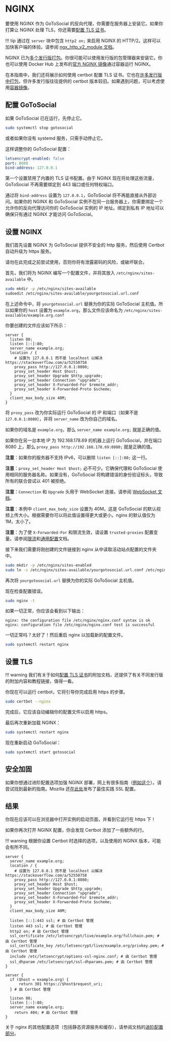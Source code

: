 # NGINX

要使用 NGINX 作为 GoToSocial 的反向代理，你需要在服务器上安装它。如果你打算让 NGINX 处理 TLS，你还需要[配置 TLS 证书](../../advanced/certificates.md)。

!!! tip
    通过在 `server` 块中包含 `http2 on;` 来启用 NGINX 的 HTTP/2。这样可以加快客户端的体验。请参阅 [ngx_http_v2_module 文档](https://nginx.org/en/docs/http/ngx_http_v2_module.html#example)。

NGINX 已为[多个发行版打包](https://repology.org/project/nginx/versions)。你很可能可以使用发行版的包管理器来安装它。你也可以使用 Docker Hub 上发布的[官方 NGINX 镜像](https://hub.docker.com/_/nginx)通过容器运行 NGINX。

在本指南中，我们还将展示如何使用 certbot 配置 TLS 证书。它也在[许多发行版中打包](https://repology.org/project/certbot/versions)，但许多发行版往往提供的 certbot 版本较旧。如果遇到问题，可以考虑使用[容器镜像](https://hub.docker.com/r/certbot/certbot)。

## 配置 GoToSocial

如果 GoToSocial 已在运行，先停止它。

```bash
sudo systemctl stop gotosocial
```

或者如果你没有 systemd 服务，只需手动停止它。

这样调整你的 GoToSocial 配置：

```yaml
letsencrypt-enabled: false
port: 8080
bind-address: 127.0.0.1
```

第一个设置禁用了内置的 TLS 证书配置。由于 NGINX 现在将处理这些流量，GoToSocial 不再需要绑定到 443 端口或任何特权端口。

通过将 `bind-address` 设置为 `127.0.0.1`，GoToSocial 将不再能直接从外部访问。如果你的 NGINX 和 GoToSocial 实例不在同一台服务器上，你需要绑定一个允许你的反向代理访问你的 GoToSocial 实例的 IP 地址。绑定到私有 IP 地址可以确保只有通过 NGINX 才能访问 GoToSocial。

## 设置 NGINX

我们首先设置 NGINX 为 GoToSocial 提供不安全的 http 服务，然后使用 Certbot 自动升级为 https 服务。

请勿在此完成之前尝试使用，否则你将有泄露密码的风险，或破坏联合。

首先，我们将为 NGINX 编写一个配置文件，并将其放入 `/etc/nginx/sites-available` 中。

```bash
sudo mkdir -p /etc/nginx/sites-available
sudoedit /etc/nginx/sites-available/yourgotosocial.url.conf
```

在上述命令中，将 `yourgotosocial.url` 替换为你的实际 GoToSocial 主机值。所以如果你的 `host` 设置为 `example.org`，那么文件应该命名为 `/etc/nginx/sites-available/example.org.conf`

你要创建的文件应该如下所示：

```nginx
server {
  listen 80;
  listen [::]:80;
  server_name example.org;
  location / {
    # 设置为 127.0.0.1 而不是 localhost 以解决 https://stackoverflow.com/a/52550758
    proxy_pass http://127.0.0.1:8080;
    proxy_set_header Host $host;
    proxy_set_header Upgrade $http_upgrade;
    proxy_set_header Connection "upgrade";
    proxy_set_header X-Forwarded-For $remote_addr;
    proxy_set_header X-Forwarded-Proto $scheme;
  }
  client_max_body_size 40M;
}
```

将 `proxy_pass` 改为你实际运行 GoToSocial 的 IP 和端口（如果不是 `127.0.0.1:8080`），并将 `server_name` 改为你自己的域名。

如果你的域名是 `example.org`，那么 `server_name example.org;` 就是正确的值。

如果你在另一台本地 IP 为 192.168.178.69 的机器上运行 GoToSocial，并在端口 8080 上，那么 `proxy_pass http://192.168.178.69:8080;` 就是正确的值。

**注意**：如果你的服务器不支持 IPv6，可以删除 `listen [::]:80;` 这一行。

**注意**：`proxy_set_header Host $host;` 必不可少。它确保代理和 GoToSocial 使用相同的服务器名称。如果没有，GoToSocial 将构建错误的身份验证标头，导致所有的联合尝试以 401 被拒绝。

**注意**：`Connection` 和 `Upgrade` 头用于 WebSocket 连接。请参阅 [WebSocket 文档](websocket.md)。

**注意**：本例中 `client_max_body_size` 设置为 40M，这是 GoToSocial 的默认视频上传大小。根据需要你可以将此值设置得更大或更小。nginx 的默认值仅为 1M，太小了。

**注意**：为了使 `X-Forwarded-For` 和限流生效，请设置 `trusted-proxies` 配置变量。请参阅[限流](../../api/ratelimiting.md)和[通用配置](../../configuration/general.md)文档。

接下来我们需要将刚创建的文件链接到 nginx 从中读取活动站点配置的文件夹中。

```bash
sudo mkdir -p /etc/nginx/sites-enabled
sudo ln -s /etc/nginx/sites-available/yourgotosocial.url.conf /etc/nginx/sites-enabled/
```

再次将 `yourgotosocial.url` 替换为你的实际 GoToSocial 主机值。

现在检查配置错误。

```bash
sudo nginx -t
```

如果一切正常，你应该会看到以下输出：

```text
nginx: the configuration file /etc/nginx/nginx.conf syntax is ok
nginx: configuration file /etc/nginx/nginx.conf test is successful
```

一切正常吗？太好了！然后重启 nginx 以加载新的配置文件。

```bash
sudo systemctl restart nginx
```

## 设置 TLS

!!! warning
    我们有关于如何[配置 TLS 证书](../../advanced/certificates.md)的附加文档，还提供了有关不同发行版的附加内容和教程链接，值得一看。

你现在可以运行 certbot，它将引导你完成启用 https 的步骤。

```bash
sudo certbot --nginx
```

完成后，它应该自动编辑你的配置文件以启用 https。

最后再次重新加载 NGINX：

```bash
sudo systemctl restart nginx
```

现在重新启动 GoToSocial：

```bash
sudo systemctl start gotosocial
```

## 安全加固

如果你想通过进阶配置选项加强 NGINX 部署，网上有很多指南（[例如这个](https://beaglesecurity.com/blog/article/nginx-server-security.html)）。请尝试找到最新的指南。Mozilla 还[在此处](https://ssl-config.mozilla.org/)发布了最佳实践 SSL 配置。

## 结果

你现在应该可以在浏览器中打开实例的启动页面，并看到它运行在 https 下！

如果你再次打开 NGINX 配置，你会发现 Certbot 添加了一些额外的行。

!!! warning
    根据你设置 Certbot 时选择的选项，以及使用的 NGINX 版本，可能会有所不同。

```nginx
server {
  server_name example.org;
  location / {
    # 设置为 127.0.0.1 而不是 localhost 以解决 https://stackoverflow.com/a/52550758
    proxy_pass http://127.0.0.1:8080;
    proxy_set_header Host $host;
    proxy_set_header Upgrade $http_upgrade;
    proxy_set_header Connection "upgrade";
    proxy_set_header X-Forwarded-For $remote_addr;
    proxy_set_header X-Forwarded-Proto $scheme;
  }
  client_max_body_size 40M;

  listen [::]:443 ssl; # 由 Certbot 管理
  listen 443 ssl; # 由 Certbot 管理
  http2 on; # 由 Certbot 管理
  ssl_certificate /etc/letsencrypt/live/example.org/fullchain.pem; # 由 Certbot 管理
  ssl_certificate_key /etc/letsencrypt/live/example.org/privkey.pem; # 由 Certbot 管理
  include /etc/letsencrypt/options-ssl-nginx.conf; # 由 Certbot 管理
  ssl_dhparam /etc/letsencrypt/ssl-dhparams.pem; # 由 Certbot 管理
}

server {
  if ($host = example.org) {
      return 301 https://$host$request_uri;
  } # 由 Certbot 管理

  listen 80;
  listen [::]:80;
  server_name example.org;
    return 404; # 由 Certbot 管理
}
```

关于 nginx 的其他配置选项（包括静态资源服务和缓存），请参阅文档的[进阶配置部分](../../advanced/index.md)。
